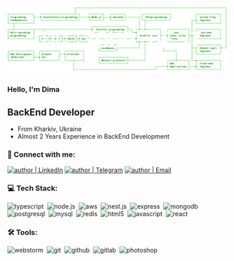 <img src="https://github.com/Pustrik/Pustrik/blob/main/assets/cover.png">

### Hello, I'm Dima

## BackEnd Developer

- From Kharkiv, Ukraine
- Almost 2 Years Experience in BackEnd Development

### 🤝 Connect with me:

[<img alt="author | LinkedIn" src="https://img.shields.io/badge/linkedin-0077B5.svg?&style=for-the-badge&logo=linkedin&logoColor=fff" />][linkedin]
[<img alt="author | Telegram" src="https://img.shields.io/badge/telegram-0088cc.svg?&style=for-the-badge&logo=telegram&logoColor=fff" />][telegram]
[<img alt="author | Email" src="https://img.shields.io/badge/email-C21325.svg?&style=for-the-badge&logo=gmail&logoColor=fff" />][email]

### 💻 Tech Stack:


<img alt="typescript" src="https://img.shields.io/badge/typescript-darkgreen?&style=for-the-badge&logo=typescript&logoColor=fff&logoWidth=20&labelColor=darkgreen" />&nbsp;
<img alt="node.js"  src="https://img.shields.io/badge/node.js-darkgreen?&style=for-the-badge&logo=node.js&logoColor=fff&logoWidth=20&labelColor=darkgreen"  />&nbsp;
<img alt="aws"  src="https://img.shields.io/badge/amazon-darkgreen?&style=for-the-badge&logo=amazon&logoColor=fff&logoWidth=20&labelColor=darkgreen"  />&nbsp;
<img alt="nest.js"  src="https://img.shields.io/badge/nest.js-darkgreen?&style=for-the-badge&logo=nest.js&logoColor=fff&logoWidth=20&labelColor=darkgreen" />&nbsp;
<img alt="express"  src="https://img.shields.io/badge/express-darkgreen?&style=for-the-badge&logo=express&logoColor=fff&logoWidth=20&labelColor=darkgreen"  />&nbsp;
<img alt="mongodb"  src="https://img.shields.io/badge/mongodb-darkgreen?&style=for-the-badge&logo=mongodb&logoColor=fff&logoWidth=20&labelColor=darkgreen"  />&nbsp;
<img alt="postgresql"  src="https://img.shields.io/badge/postgresql-darkgreen?&style=for-the-badge&logo=postgresql&logoColor=fff&logoWidth=20&labelColor=darkgreen"  />&nbsp;
<img alt="mysql"  src="https://img.shields.io/badge/mysql-darkgreen?&style=for-the-badge&logo=mysql&logoColor=fff&logoWidth=20&labelColor=darkgreen"  />&nbsp;
<img alt="redis"  src="https://img.shields.io/badge/redis-darkgreen?&style=for-the-badge&logo=redis&logoColor=fff&logoWidth=20&labelColor=darkgreen"  />&nbsp;
<img alt="html5"  src="https://img.shields.io/badge/html-darkgreen?&style=for-the-badge&logo=html5&logoColor=fff&logoWidth=20&labelColor=darkgreen"  />&nbsp;
<img alt="javascript"  src="https://img.shields.io/badge/javascript-darkgreen?&style=for-the-badge&logo=javascript&logoColor=fff&logoWidth=20&labelColor=darkgreen"  />&nbsp;
<img alt="react" src="https://img.shields.io/badge/react-darkgreen?&style=for-the-badge&logo=react&logoColor=fff&logoWidth=20&labelColor=darkgreen" />&nbsp;

### 🛠 Tools:
<img alt="webstorm"  src="https://img.shields.io/badge/webstorm-darkgreen?&style=for-the-badge&logo=webstorm&logoColor=fff&logoWidth=20&labelColor=darkgreen"  />&nbsp;
<img alt="git"  src="https://img.shields.io/badge/git-darkgreen?&style=for-the-badge&logo=git&logoColor=fff&logoWidth=20&labelColor=darkgreen"  />&nbsp;
<img alt="github"  src="https://img.shields.io/badge/github-darkgreen?&style=for-the-badge&logo=github&logoColor=fff&logoWidth=20&labelColor=darkgreen"  />&nbsp;
<img alt="gitlab"  src="https://img.shields.io/badge/gitlab-darkgreen?&style=for-the-badge&logo=gitlab&logoColor=fff&logoWidth=20&labelColor=darkgreen"  />&nbsp;
<img alt="photoshop"  src="https://img.shields.io/badge/photoshop-darkgreen?&style=for-the-badge&logo=adobe-photoshop&logoColor=fff&logoWidth=20&labelColor=darkgreen"  />&nbsp;

[linkedin]: https://www.linkedin.com/in/dmytro-pustovalov-8b4623265/
[telegram]: https://t.me/pustrik
[email]: mailto:dmitrypustovalov2000@gmail.com
